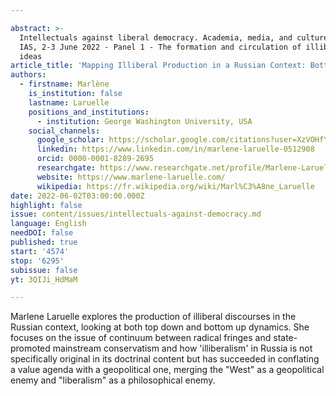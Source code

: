 ```yaml
---

abstract: >-
  Intellectuals against liberal democracy. Academia, media, and culture, Paris
  IAS, 2-3 June 2022 - Panel 1 - The formation and circulation of illiberal
  ideas
article_title: 'Mapping Illiberal Production in a Russian Context: Bottom Up and Top Down'
authors:
  - firstname: Marlène
    is_institution: false
    lastname: Laruelle
    positions_and_institutions:
      - institution: George Washington University, USA
    social_channels:
      google_scholar: https://scholar.google.com/citations?user=XzVOHfYAAAAJ&hl=en
      linkedin: https://www.linkedin.com/in/marlene-laruelle-0512908
      orcid: 0000-0001-8289-2695
      researchgate: https://www.researchgate.net/profile/Marlene-Laruelle
      website: https://www.marlene-laruelle.com/
      wikipedia: https://fr.wikipedia.org/wiki/Marl%C3%A8ne_Laruelle
date: 2022-06-02T03:00:00.000Z
highlight: false
issue: content/issues/intellectuals-against-democracy.md
language: English
needDOI: false
published: true
start: '4574'
stop: '6295'
subissue: false
yt: 3QIJi_HdMaM

---
```



Marlene Laruelle explores the production of illiberal discourses in the Russian context, looking at both top down and bottom up dynamics. She focuses on the issue of continuum between radical fringes and state-promoted mainstream conservatism and how 'illiberalism' in Russia is not specifically original in its doctrinal content but has succeeded in conflating a value agenda with a geopolitical one, merging the "West" as a geopolitical enemy and "liberalism" as a philosophical enemy.

<Youtube yt="3QIJi_HdMaM" caption="Mapping Illiberal Production in a Russian Context: Bottom Up and Top Down" start="4574" stop="6295"></Youtube>
